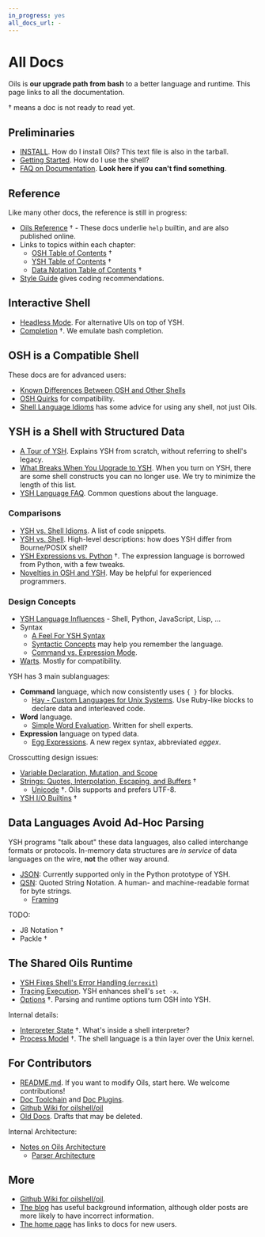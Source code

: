 ```yaml
---
in_progress: yes
all_docs_url: -
---
```


All Docs
========

Oils is **our upgrade path from bash** to a better language and runtime.  This
page links to all the documentation.

<div id="toc">
</div>

&dagger; means a doc is not ready to read yet.

## Preliminaries

- [INSTALL](INSTALL.html). How do I install Oils?  This text file is also in the
  tarball.  <!-- TODO: C++ tarball -->
- [Getting Started](getting-started.html).  How do I use the shell?
- [FAQ on Documentation](faq-doc.html).  **Look here if you can't find
  something**.

## Reference

Like many other docs, the reference is still in progress:

- [Oils Reference](ref/index.html) &dagger; - These docs underlie `help` builtin, and
  are also published online.
- Links to topics within each chapter:
  - [OSH Table of Contents](ref/toc-osh.html) &dagger;
  - [YSH Table of Contents](ref/toc-ysh.html) &dagger;
  - [Data Notation Table of Contents](ref/toc-data.html) &dagger;
- [Style Guide](style-guide.html) gives coding recommendations.

## Interactive Shell

- [Headless Mode](headless.html).  For alternative UIs on top of YSH.
- [Completion](completion.html) &dagger;.  We emulate bash completion.

## OSH is a Compatible Shell

These docs are for advanced users:

- [Known Differences Between OSH and Other Shells](known-differences.html)
- [OSH Quirks](quirks.html) for compatibility.
- [Shell Language Idioms](shell-idioms.html) has some advice for using any
  shell, not just Oils.

## YSH is a Shell with Structured Data

- [A Tour of YSH](ysh-tour.html).  Explains YSH from scratch, without referring
  to shell's legacy.
- [What Breaks When You Upgrade to YSH](upgrade-breakage.html).  When you turn
  on YSH, there are some shell constructs you can no longer use.  We try to
  minimize the length of this list.
- [YSH Language FAQ](ysh-faq.html).  Common questions about the
  language.

### Comparisons

- [YSH vs. Shell Idioms](idioms.html).  A list of code snippets.
- [YSH vs. Shell](ysh-vs-shell.html).  High-level descriptions: how does YSH
  differ from Bourne/POSIX shell?
- [YSH Expressions vs. Python](ysh-vs-python.html) &dagger;.  The expression
  language is borrowed from Python, with a few tweaks.
- [Novelties in OSH and YSH](novelties.html).  May be helpful for experienced
  programmers.

### Design Concepts

- [YSH Language Influences](language-influences.html) - Shell, Python,
  JavaScript, Lisp, ...
- Syntax
  - [A Feel For YSH Syntax](syntax-feelings.html)
  - [Syntactic Concepts](syntactic-concepts.html) may help you remember the
    language.
  - [Command vs. Expression Mode](command-vs-expression-mode.html).
- [Warts](warts.html).  Mostly for compatibility.

YSH has 3 main sublanguages:

- **Command** language, which now consistently uses `{ }` for blocks.
  - [Hay - Custom Languages for Unix Systems](hay.html).  Use Ruby-like
    blocks to declare data and interleaved code.
- **Word** language.
  - [Simple Word Evaluation](simple-word-eval.html).  Written for shell
    experts.
- **Expression** language on typed data.
  - [Egg Expressions](eggex.html).  A new regex syntax, abbreviated *eggex*.

Crosscutting design issues:

- [Variable Declaration, Mutation, and Scope](variables.html)
- [Strings: Quotes, Interpolation, Escaping, and Buffers](strings.html) &dagger;
  - [Unicode](unicode.html) &dagger;.  Oils supports and prefers UTF-8.
- [YSH I/O Builtins](io-builtins.html) &dagger;

<!-- TODO: proc-func.html -- Informal guide to procs and funcs -->

## Data Languages Avoid Ad-Hoc Parsing

YSH programs "talk about" these data languages, also called interchange formats
or protocols.  In-memory data structures are *in service* of data languages on
the wire, **not** the other way around.

<!-- TODO: J8 Notation -->

- [JSON](json.html): Currently supported only in the Python prototype of YSH.
- [QSN](qsn.html): Quoted String Notation.  A human- and machine-readable
  format for byte strings.
  - [Framing](framing.html)

TODO:

- J8 Notation &dagger;
- Packle &dagger;

## The Shared Oils Runtime

- [YSH Fixes Shell's Error Handling (`errexit`)](error-handling.html)
- [Tracing Execution](xtrace.html).  YSH enhances shell's `set -x`.
- [Options](options.html) &dagger;.  Parsing and runtime options turn OSH into YSH.

Internal details:

- [Interpreter State](interpreter-state.html) &dagger;.  What's inside a shell
  interpreter?
- [Process Model](process-model.html) &dagger;.  The shell language is a thin
  layer over the Unix kernel.

## For Contributors

- [README.md](README.html).  If you want to modify Oils, start here.  We
  welcome contributions!
- [Doc Toolchain](doc-toolchain.html) and [Doc Plugins](doc-plugins.html).
- [Github Wiki for oilshell/oil](https://github.com/oilshell/oil/wiki)
- [Old Docs](old/index.html).  Drafts that may be deleted.

Internal Architecture:

- [Notes on Oils Architecture](architecture-notes.html)
  - [Parser Architecture](parser-architecture.html)

## More

- [Github Wiki for oilshell/oil](https://github.com/oilshell/oil/wiki).
- [The blog](https://www.oilshell.org/blog/) has useful background information,
  although older posts are more likely to have incorrect information.
- [The home page](https://www.oilshell.org/) has links to docs for new users.

<!-- vim: set sw=2: -->
